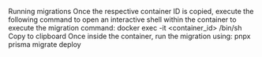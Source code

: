 Running migrations
Once the respective container ID is copied, execute the following command to open an interactive shell within the container to execute the migration command:
docker exec -it <container_id> /bin/sh
Copy to clipboard
Once inside the container, run the migration using:
pnpx prisma migrate deploy
